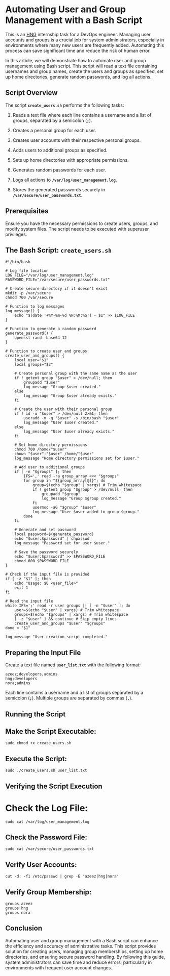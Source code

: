 # Automating User and Group Management with a Bash Script

This is an [HNG](https://hng.tech/internship) internship task for a DevOps engineer. Managing user accounts and groups is a crucial job for system administrators, especially in environments where many new users are frequently added. Automating this process can save significant time and reduce the risk of human error. 

In this article, we will demonstrate how to automate user and group management using Bash script. This script will read a text file containing usernames and group names, create the users and groups as specified, set up home directories, generate random passwords, and log all actions.

## Script Overview

The script **`create_users.sh`** performs the following tasks:

1. Reads a text file where each line contains a username and a list of groups, separated by a semicolon (**`;`**).

2. Creates a personal group for each user.

3. Creates user accounts with their respective personal groups.

4. Adds users to additional groups as specified.

5. Sets up home directories with appropriate permissions.

6. Generates random passwords for each user.

7. Logs all actions to **`/var/log/user_management.log`**.

8. Stores the generated passwords securely in **`/var/secure/user_passwords.txt`**.


## Prerequisites

Ensure you have the necessary permissions to create users, groups, and modify system files. The script needs to be executed with superuser privileges.

## The Bash Script: **`create_users.sh`**

```
#!/bin/bash

# Log file location
LOG_FILE="/var/log/user_management.log"
PASSWORD_FILE="/var/secure/user_passwords.txt"

# Create secure directory if it doesn't exist
mkdir -p /var/secure
chmod 700 /var/secure

# Function to log messages
log_message() {
    echo "$(date '+%Y-%m-%d %H:%M:%S') - $1" >> $LOG_FILE
}

# Function to generate a random password
generate_password() {
    openssl rand -base64 12
}

# Function to create user and groups
create_user_and_groups() {
    local user="$1"
    local groups="$2"

    # Create personal group with the same name as the user
    if ! getent group "$user" > /dev/null; then
        groupadd "$user"
        log_message "Group $user created."
    else
        log_message "Group $user already exists."
    fi

    # Create the user with their personal group
    if ! id -u "$user" > /dev/null 2>&1; then
        useradd -m -g "$user" -s /bin/bash "$user"
        log_message "User $user created."
    else
        log_message "User $user already exists."
    fi

    # Set home directory permissions
    chmod 700 /home/"$user"
    chown "$user":"$user" /home/"$user"
    log_message "Home directory permissions set for $user."

    # Add user to additional groups
    if [ -n "$groups" ]; then
        IFS=',' read -ra group_array <<< "$groups"
        for group in "${group_array[@]}"; do
            group=$(echo "$group" | xargs) # Trim whitespace
            if ! getent group "$group" > /dev/null; then
                groupadd "$group"
                log_message "Group $group created."
            fi
            usermod -aG "$group" "$user"
            log_message "User $user added to group $group."
        done
    fi

    # Generate and set password
    local password=$(generate_password)
    echo "$user:$password" | chpasswd
    log_message "Password set for user $user."

    # Save the password securely
    echo "$user:$password" >> $PASSWORD_FILE
    chmod 600 $PASSWORD_FILE
}

# Check if the input file is provided
if [ -z "$1" ]; then
    echo "Usage: $0 <user_file>"
    exit 1
fi

# Read the input file
while IFS=';' read -r user groups || [ -n "$user" ]; do
    user=$(echo "$user" | xargs) # Trim whitespace
    groups=$(echo "$groups" | xargs) # Trim whitespace
    [ -z "$user" ] && continue # Skip empty lines
    create_user_and_groups "$user" "$groups"
done < "$1"

log_message "User creation script completed."
```

## Preparing the Input File

Create a text file named **`user_list.txt`** with the following format:

```
azeez;developers,admins
hng;developers
nora;admins
```

Each line contains a username and a list of groups separated by a semicolon (**`;`**). Multiple groups are separated by commas (**`,`**).

## Running the Script

## Make the Script Executable:

`sudo chmod +x create_users.sh`

## Execute the Script:

`sudo ./create_users.sh user_list.txt`

## Verifying the Script Execution

# Check the Log File:

`sudo cat /var/log/user_management.log`

## Check the Password File:

`sudo cat /var/secure/user_passwords.txt`

## Verify User Accounts:

`cut -d: -f1 /etc/passwd | grep -E 'azeez|hng|nora'`

## Verify Group Membership:

```
groups azeez
groups hng
groups nora
```

## Conclusion

Automating user and group management with a Bash script can enhance the efficiency and accuracy of administrative tasks. This script provides solution for creating users, managing group memberships, setting up home directories, and ensuring secure password handling. By following this guide, system administrators can save time and reduce errors, particularly in environments with frequent user account changes.
